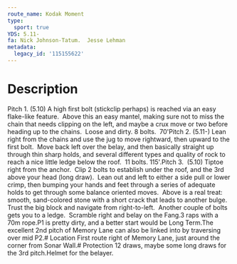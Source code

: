 ```yaml
---
route_name: Kodak Moment
type:
  sport: true
YDS: 5.11-
fa: Nick Johnson-Tatum.  Jesse Lehman
metadata:
  legacy_id: '115155622'
---
```

# Description
Pitch 1. (5.10) A high first bolt (stickclip perhaps) is reached via an easy flake-like feature.  Above this an easy mantel, making sure not to miss the chain that needs clipping on the left, and maybe a crux move or two before heading up to the chains.  Loose and dirty. 8 bolts.  70'Pitch 2. (5.11-) Lean right from the chains and use the jug to move rightward, then upward to the first bolt.  Move back left over the belay, and then basically straight up through thin sharp holds, and several different types and quality of rock to reach a nice little ledge below the roof.  11 bolts. 115'.Pitch 3.  (5.10) Tiptoe right from the anchor.  Clip 2 bolts to establish under the roof, and the 3rd above your head (long draw).  Lean out and left to either a side pull or lower crimp, then bumping your hands and feet through a series of adequate holds to get through some balance oriented moves.  Above is a real treat: smooth, sand-colored stone with a short crack that leads to another bulge. Trust the big block and navigate from right-to-left.  Another couple of bolts gets you to a ledge.  Scramble right and belay on the Fang.3 raps with a 70m rope.P1 is pretty dirty, and a better start would be Long Term.The excellent 2nd pitch of Memory Lane can also be linked into by traversing over mid P2.# Location
First route right of Memory Lane, just around the corner from Sonar Wall.# Protection
12 draws, maybe some long draws for the 3rd pitch.Helmet for the belayer.